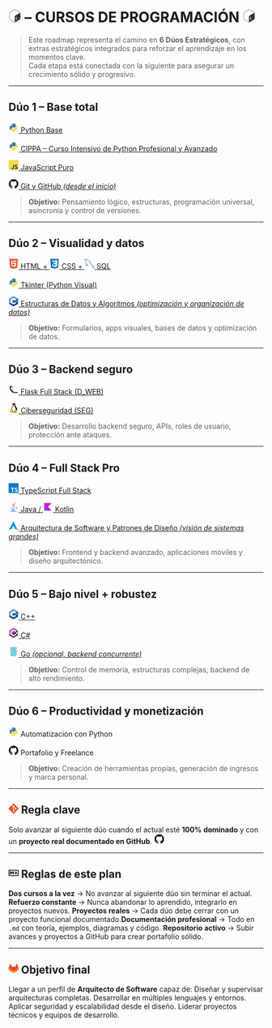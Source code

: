 
# <img src="https://raw.githubusercontent.com/devicons/devicon/master/icons/bash/bash-original.svg" width="25"/>  – CURSOS DE PROGRAMACIÓN <img src="https://raw.githubusercontent.com/devicons/devicon/master/icons/bash/bash-original.svg" width="25"/>


> Este roadmap representa el camino en **6 Dúos Estratégicos**, con extras estratégicos integrados para reforzar el aprendizaje en los momentos clave.  
Cada etapa está conectada con la siguiente para asegurar un crecimiento sólido y progresivo.

---

## **Dúo 1 – Base total** 

[<img src="https://raw.githubusercontent.com/devicons/devicon/master/icons/python/python-original.svg" width="20"/> Python Base](https://github.com/GaboEI/Gabo/blob/main/PROYECTOS_DE_CURSOS_PROGRAMACION/CURSOS_DE_PROGRAMACION/Curso_intencivo_para_aprrender_programacion_(U%CC%81ltimaAtulizacion_02_08_2025).md)

[<img src="https://raw.githubusercontent.com/devicons/devicon/master/icons/python/python-original.svg" width="20"/> CIPPA – Curso Intensivo de Python Profesional y Avanzado](https://github.com/GaboEI/Gabo/blob/main/PROYECTOS_DE_CURSOS_PROGRAMACION/CURSOS_DE_PROGRAMACION/curso_intensivo_python_profesional_cippa.md)

[<img src="https://raw.githubusercontent.com/devicons/devicon/master/icons/javascript/javascript-original.svg" width="20"/> JavaScript Puro](https://github.com/GaboEI/Gabo/blob/main/PROYECTOS_DE_CURSOS_PROGRAMACION/CURSOS_DE_PROGRAMACION/CURSO%20INTENSIVO%20JAVASCRIPT.md)

[<img src="https://raw.githubusercontent.com/devicons/devicon/master/icons/github/github-original.svg" width="20"/> Git y GitHub *(desde el inicio)*](https://github.com/GaboEI/Gabo/blob/main/PROYECTOS_DE_CURSOS_PROGRAMACION/CURSOS_DE_PROGRAMACION/CURSO%20INTENSIVO%20DE%20GIT%20Y%20GITHUB.txt)  

> **Objetivo:** Pensamiento lógico, estructuras, programación universal, asincronía y control de versiones.

---

## **Dúo 2 – Visualidad y datos**

[<img src="https://raw.githubusercontent.com/devicons/devicon/master/icons/html5/html5-original.svg" width="20"/> HTML + <img src="https://raw.githubusercontent.com/devicons/devicon/master/icons/css3/css3-original.svg" width="20"/> CSS + <img src="https://raw.githubusercontent.com/devicons/devicon/master/icons/mysql/mysql-original.svg" width="20"/> SQL](https://github.com/GaboEI/Gabo/blob/main/PROYECTOS_DE_CURSOS_PROGRAMACION/CURSOS_DE_PROGRAMACION/CURSO%20INTENSIVO%20HTML%2C%20CSS%20y%20SQL.txt)  

[<img src="https://raw.githubusercontent.com/devicons/devicon/master/icons/python/python-original.svg" width="20"/> Tkinter (Python Visual)](https://github.com/GaboEI/Gabo/blob/main/PROYECTOS_DE_CURSOS_PROGRAMACION/CURSOS_DE_PROGRAMACION/CURSO%20INTENSIVO%20DE%20TKINTER.txt)  

[<img src="https://raw.githubusercontent.com/devicons/devicon/master/icons/cplusplus/cplusplus-original.svg" width="20"/> Estructuras de Datos y Algoritmos *(optimización y organización de datos)*](https://github.com/GaboEI/Gabo/blob/main/PROYECTOS_DE_CURSOS_PROGRAMACION/CURSOS_DE_PROGRAMACION/CURSO%20INTENSIVO%20DE%20ESTRUCTURAS%20DE%20DATOS%20Y%20ALGORITMOS.txt)  

> **Objetivo:** Formularios, apps visuales, bases de datos y optimización de datos.

---

## **Dúo 3 – Backend seguro**

[<img src="https://raw.githubusercontent.com/devicons/devicon/master/icons/flask/flask-original.svg" width="20"/> Flask Full Stack (D_WEB)](https://github.com/GaboEI/Gabo/blob/main/PROYECTOS_DE_CURSOS_PROGRAMACION/CURSOS_DE_PROGRAMACION/CURSO%20DE%20DESAROLLO%20WEB.txt)

[<img src="https://raw.githubusercontent.com/devicons/devicon/master/icons/linux/linux-original.svg" width="20"/> Ciberseguridad (SEG)](https://github.com/GaboEI/Gabo/blob/main/PROYECTOS_DE_CURSOS_PROGRAMACION/CURSOS_DE_PROGRAMACION/CURSO%20INTENSIVO%20DE%20SEGURIDAD%20INFORM%C3%81TICA%20Y%20CIBERSEGURIDAD.txt)  

> **Objetivo:** Desarrollo backend seguro, APIs, roles de usuario, protección ante ataques.

---

## **Dúo 4 – Full Stack Pro**

[<img src="https://raw.githubusercontent.com/devicons/devicon/master/icons/typescript/typescript-original.svg" width="20"/> TypeScript Full Stack](https://github.com/GaboEI/Gabo/blob/main/PROYECTOS_DE_CURSOS_PROGRAMACION/CURSOS_DE_PROGRAMACION/TS%20CURSO%20NTENSIVO%20FULL%20STACK%20PRO.txt)  

[<img src="https://raw.githubusercontent.com/devicons/devicon/master/icons/java/java-original.svg" width="20"/> Java / <img src="https://raw.githubusercontent.com/devicons/devicon/master/icons/kotlin/kotlin-original.svg" width="20"/> Kotlin](https://github.com/GaboEI/Gabo/blob/main/PROYECTOS_DE_CURSOS_PROGRAMACION/CURSOS_DE_PROGRAMACION/CURSO%20INTENSIVO%20JAVA%20KOTLIN.txt)  

[<img src="https://raw.githubusercontent.com/devicons/devicon/master/icons/archlinux/archlinux-original.svg" width="20"/> Arquitectura de Software y Patrones de Diseño *(visión de sistemas grandes)*](https://github.com/GaboEI/Gabo/blob/main/PROYECTOS_DE_CURSOS_PROGRAMACION/CURSOS_DE_PROGRAMACION/CURSO%20INTENSIVO%20DE%20ARQUITECTURA%20DE%20SOFTWARE%20Y%20PATRONES%20DE%20DISE%C3%91O.txt)  

> **Objetivo:** Frontend y backend avanzado, aplicaciones móviles y diseño arquitectónico.

---

## **Dúo 5 – Bajo nivel + robustez**
 
[<img src="https://raw.githubusercontent.com/devicons/devicon/master/icons/cplusplus/cplusplus-original.svg" width="20"/> C++](https://github.com/GaboEI/Gabo/blob/main/PROYECTOS_DE_CURSOS_PROGRAMACION/CURSOS_DE_PROGRAMACION/CURSO%20INTENSIVO%20DE%20C%2B%2B.txt)

[<img src="https://raw.githubusercontent.com/devicons/devicon/master/icons/csharp/csharp-original.svg" width="20"/> C#](https://github.com/GaboEI/Gabo/blob/main/PROYECTOS_DE_CURSOS_PROGRAMACION/CURSOS_DE_PROGRAMACION/CURSO%20INTENSIVO%20DE%20C%23.txt)

[<img src="https://raw.githubusercontent.com/devicons/devicon/master/icons/go/go-original.svg" width="20"/> Go *(opcional, backend concurrente)*](https://github.com/GaboEI/Gabo/blob/main/PROYECTOS_DE_CURSOS_PROGRAMACION/CURSOS_DE_PROGRAMACION/CURSO%20INTENSIVO%20DE%20GO.txt)  

> **Objetivo:** Control de memoria, estructuras complejas, backend de alto rendimiento.

---

## **Dúo 6 – Productividad y monetización**

<img src="https://raw.githubusercontent.com/devicons/devicon/master/icons/python/python-original.svg" width="20"/> Automatización con Python  

<img src="https://raw.githubusercontent.com/devicons/devicon/master/icons/github/github-original.svg" width="20"/> Portafolio y Freelance
 
> **Objetivo:** Creación de herramientas propias, generación de ingresos y marca personal.

---

## <img src="https://raw.githubusercontent.com/devicons/devicon/master/icons/git/git-original.svg" width="20"/> Regla clave


Solo avanzar al siguiente dúo cuando el actual esté **100% dominado** y con un **proyecto real documentado en GitHub**. <img src="https://raw.githubusercontent.com/devicons/devicon/master/icons/github/github-original.svg" width="20"/>

---

## <img src="https://raw.githubusercontent.com/devicons/devicon/master/icons/markdown/markdown-original.svg" width="20"/> Reglas de este plan


**Dos cursos a la vez** → No avanzar al siguiente dúo sin terminar el actual. **Refuerzo constante** → Nunca abandonar lo aprendido, integrarlo en proyectos nuevos. **Proyectos reales** → Cada dúo debe cerrar con un proyecto funcional documentado.**Documentación profesional** → Todo en `.md` con teoría, ejemplos, diagramas y código. **Repositorio activo** → Subir avances y proyectos a GitHub para crear portafolio sólido.

---

## <img src="https://raw.githubusercontent.com/devicons/devicon/master/icons/gitlab/gitlab-original.svg" width="20"/> Objetivo final

Llegar a un perfil de **Arquitecto de Software** capaz de: Diseñar y supervisar arquitecturas completas. Desarrollar en múltiples lenguajes y entornos. Aplicar seguridad y escalabilidad desde el diseño. Liderar proyectos técnicos y equipos de desarrollo.

